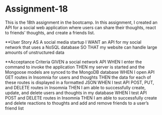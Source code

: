 # Assignment-18
This is the 18th assignment in the bootcamp. In this assignment, I created an API for a social web application where users can share their thoughts, react to friends' thoughts, and create a friends list.

**User Story
AS A social media startup
I WANT an API for my social network that uses a NoSQL database
SO THAT my website can handle large amounts of unstructured data

**Acceptance Criteria
GIVEN a social network API
WHEN I enter the command to invoke the application
THEN my server is started and the Mongoose models are synced to the MongoDB database
WHEN I open API GET routes in Insomnia for users and thoughts
THEN the data for each of these routes is displayed in a formatted JSON
WHEN I test API POST, PUT, and DELETE routes in Insomnia
THEN I am able to successfully create, update, and delete users and thoughts in my database
WHEN I test API POST and DELETE routes in Insomnia
THEN I am able to successfully create and delete reactions to thoughts and add and remove friends to a user’s friend list
